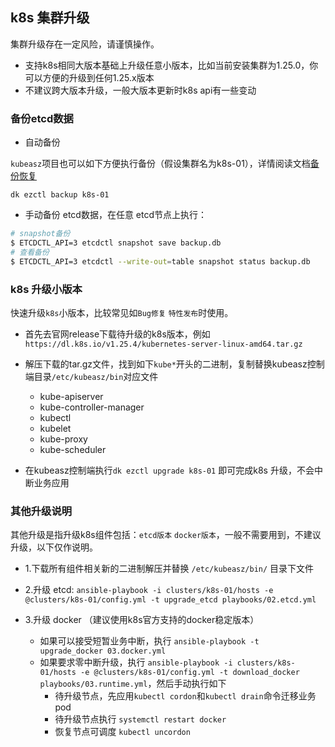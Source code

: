 ## k8s 集群升级

集群升级存在一定风险，请谨慎操作。 

- 支持k8s相同大版本基础上升级任意小版本，比如当前安装集群为1.25.0，你可以方便的升级到任何1.25.x版本
- 不建议跨大版本升级，一般大版本更新时k8s api有一些变动

### 备份etcd数据

- 自动备份

`kubeasz`项目也可以如下方便执行备份（假设集群名为k8s-01），详情阅读文档[备份恢复](cluster_restore.md)

```
dk ezctl backup k8s-01
```

- 手动备份 etcd数据，在任意 etcd节点上执行：

``` bash
# snapshot备份
$ ETCDCTL_API=3 etcdctl snapshot save backup.db
# 查看备份
$ ETCDCTL_API=3 etcdctl --write-out=table snapshot status backup.db
```

### k8s 升级小版本

快速升级`k8s`小版本，比较常见如`Bug修复` `特性发布`时使用。

- 首先去官网release下载待升级的k8s版本，例如`https://dl.k8s.io/v1.25.4/kubernetes-server-linux-amd64.tar.gz`
- 解压下载的tar.gz文件，找到如下`kube*`开头的二进制，复制替换kubeasz控制端目录`/etc/kubeasz/bin`对应文件
  - kube-apiserver
  - kube-controller-manager
  - kubectl
  - kubelet
  - kube-proxy
  - kube-scheduler

- 在kubeasz控制端执行`dk ezctl upgrade k8s-01` 即可完成k8s 升级，不会中断业务应用


### 其他升级说明

其他升级是指升级k8s组件包括：`etcd版本` `docker版本`，一般不需要用到，不建议升级，以下仅作说明。

- 1.下载所有组件相关新的二进制解压并替换 `/etc/kubeasz/bin/` 目录下文件

- 2.升级 etcd: `ansible-playbook -i clusters/k8s-01/hosts -e @clusters/k8s-01/config.yml -t upgrade_etcd playbooks/02.etcd.yml`

- 3.升级 docker （建议使用k8s官方支持的docker稳定版本）
  - 如果可以接受短暂业务中断，执行 `ansible-playbook -t upgrade_docker 03.docker.yml`
  - 如果要求零中断升级，执行 `ansible-playbook -i clusters/k8s-01/hosts -e @clusters/k8s-01/config.yml -t download_docker playbooks/03.runtime.yml`，然后手动执行如下
    - 待升级节点，先应用`kubectl cordon`和`kubectl drain`命令迁移业务pod
    - 待升级节点执行 `systemctl restart docker`
    - 恢复节点可调度 `kubectl uncordon`
